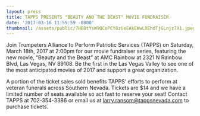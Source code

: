 ```yaml
---
layout: press
title: TAPPS PRESENTS "BEAUTY AND THE BEAST" MOVIE FUNDRAISER
date: '2017-03-16 11:59:59 -0800'
thumbnail: /assets/public/7HB8tYsW9QCoPCY8zUeEAkEWwLXEhdTjGLnjz7X1.jpeg
---
```

Join Trumpeters Alliance to Perform Patriotic Services (TAPPS) on Saturday, March 18th, 2017 at 2:00pm for our movie fundraiser series, featuring the new movie, “Beauty and the Beast” at AMC Rainbow at 2321 N Rainbow Blvd, Las Vegas, NV 89108. Be the first in the Las Vegas Valley to see one of the most anticipated movies of 2017 and support a great organization.

A portion of the ticket sales sold benefits TAPPS’ efforts to perform at veteran funerals across Southern Nevada. Tickets are $14 and we have a limited number of seats available so act fast to reserve your seat! Contact TAPPS at 702-354-3386 or email us at larry.ransom@tappsnevada.com to purchase tickets.

